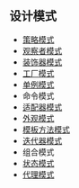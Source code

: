 ## 设计模式

- [策略模式](https://github.com/27392/java-notes/blob/master/src/main/java/cn/haohaoli/book/headfirst/strategy/%E7%AD%96%E7%95%A5%E6%A8%A1%E5%BC%8F.md)
- [观察者模式](https://github.com/27392/java-notes/blob/master/src/main/java/cn/haohaoli/book/headfirst/observer/%E8%A7%82%E5%AF%9F%E8%80%85%E6%A8%A1%E5%BC%8F.md)
- [装饰器模式](https://github.com/27392/java-notes/blob/master/src/main/java/cn/haohaoli/book/headfirst/decorator/%E8%A3%85%E9%A5%B0%E5%99%A8%E6%A8%A1%E5%BC%8F.md)
- [工厂模式](https://github.com/27392/java-notes/blob/master/src/main/java/cn/haohaoli/book/headfirst/factory/%E5%B7%A5%E5%8E%82%E6%A8%A1%E5%BC%8F.md)
- [单例模式](https://github.com/27392/java-notes/blob/master/src/main/java/cn/haohaoli/book/headfirst/singleton/%E5%8D%95%E4%BE%8B%E6%A8%A1%E5%BC%8F.md)
- 命令模式
- [适配器模式](https://github.com/27392/java-notes/blob/master/src/main/java/cn/haohaoli/book/headfirst/adapter/%E9%80%82%E9%85%8D%E5%99%A8%E6%A8%A1%E5%BC%8F.md)
- [外观模式](https://github.com/27392/java-notes/blob/master/src/main/java/cn/haohaoli/book/headfirst/facade/%E5%A4%96%E8%A7%82%E6%A8%A1%E5%BC%8F.md)
- [模板方法模式](https://github.com/27392/java-notes/blob/master/src/main/java/cn/haohaoli/book/headfirst/template/%E6%A8%A1%E6%9D%BF%E6%96%B9%E6%B3%95%E6%A8%A1%E5%BC%8F.md)
- [迭代器模式](https://github.com/27392/java-notes/blob/master/src/main/java/cn/haohaoli/book/headfirst/iterator/%E8%BF%AD%E4%BB%A3%E5%99%A8%E6%A8%A1%E5%BC%8F.md)
- 组合模式
- [状态模式](https://github.com/27392/java-notes/blob/master/src/main/java/cn/haohaoli/book/headfirst/state/%E7%8A%B6%E6%80%81%E6%A8%A1%E5%BC%8F.md)
- [代理模式](https://github.com/27392/java-notes/blob/master/src/main/java/cn/haohaoli/book/headfirst/proxy/%E4%BB%A3%E7%90%86%E6%A8%A1%E5%BC%8F.md)
